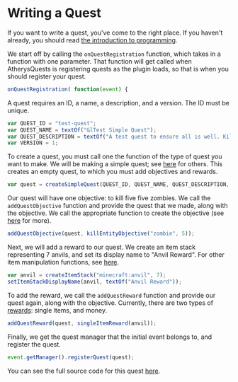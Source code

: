 # Writing a Quest

If you want to write a quest, you've come to the right place. If you haven't already, you should read [the introduction to programming](../A-bear-bones-introduction-to-JavaScript.html).

We start off by calling the `onQuestRegistration` function, which takes in a function with one parameter. That function will get called when AtherysQuests is registering quests as the plugin loads, so that is when you should register your quest.
```js
onQuestRegistration( function(event) {
```

A quest requires an ID, a name, a description, and a version. The ID must be unique.
```js
var QUEST_ID = "test-quest"; 
var QUEST_NAME = textOf("&lTest Simple Quest"); 
var QUEST_DESCRIPTION = textOf("A test quest to ensure all is well. Kill 5 zombies. You know, for testing."); 
var VERSION = 1; 
```

To create a quest, you must call one the function of the type of quest you want to make. We will be making a simple quest; see [here](Quest-Functions.html) for others. This creates an empty quest, to which you must add objectives and rewards.
```js
var quest = createSimpleQuest(QUEST_ID, QUEST_NAME, QUEST_DESCRIPTION, VERSION);
```

Our quest will have one objective: to kill five five zombies. We call the `addQuestObjective` function and provide the quest that we made, along with the objective. We call the appropriate function to create the objective (see [here](Objective-Functions.html) for more).
```js
addQuestObjective(quest, killEntityObjective("zombie", 5));
```

Next, we will add a reward to our quest. We create an item stack representing 7 anvils, and set its display name to "Anvil Reward". For other item manipulation functions, see [here](Item-Functions.html). 
```js
var anvil = createItemStack("minecraft:anvil", 7);
setItemStackDisplayName(anvil, textOf("Anvil Reward"));
```

To add the reward, we call the `addQuestReward` function and provide our quest again, along with the objective. Currently, there are two types of [rewards](Reward-Functions.html): single items, and money. 
```js
addQuestReward(quest, singleItemReward(anvil));
```

Finally, we get the quest manager that the initial event belongs to, and register the quest.
```js
event.getManager().registerQuest(quest);
```

You can see the full source code for this quest [here](Examples.html).
